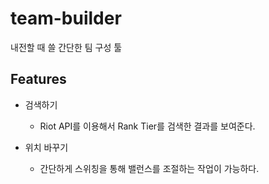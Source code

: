 # team-builder

내전할 때 쓸 간단한 팀 구성 툴

## Features

- 검색하기

  - Riot API를 이용해서 Rank Tier를 검색한 결과를 보여준다.

- 위치 바꾸기

  - 간단하게 스위칭을 통해 밸런스를 조절하는 작업이 가능하다.
